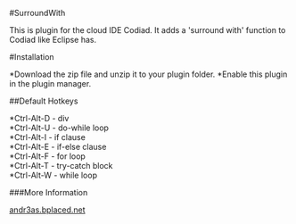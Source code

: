 #SurroundWith

This is plugin for the cloud IDE Codiad. It adds a 'surround with' function to Codiad like Eclipse has.

#Installation

*Download the zip file and unzip it to your plugin folder.
*Enable this plugin in the plugin manager.


##Default Hotkeys

*Ctrl-Alt-D  - div  
*Ctrl-Alt-U  - do-while loop  
*Ctrl-Alt-I  - if clause  
*Ctrl-Alt-E  - if-else clause  
*Ctrl-Alt-F  - for loop  
*Ctrl-Alt-T  - try-catch block  
*Ctrl-Alt-W  - while loop  


###More Information

[andr3as.bplaced.net](http://www.andr3as.bplaced.net "More Information")